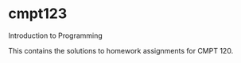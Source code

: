 # cmpt123
Introduction to Programming

This contains the solutions to homework assignments for CMPT 120.
